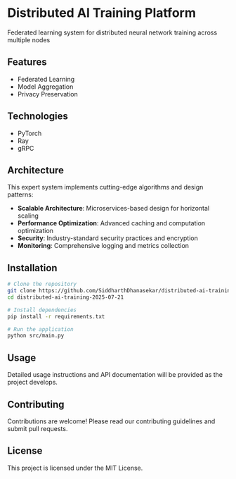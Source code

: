 # Distributed AI Training Platform

Federated learning system for distributed neural network training across multiple nodes

## Features

- Federated Learning
- Model Aggregation
- Privacy Preservation

## Technologies

- PyTorch
- Ray
- gRPC

## Architecture

This expert system implements cutting-edge algorithms and design patterns:

- **Scalable Architecture**: Microservices-based design for horizontal scaling
- **Performance Optimization**: Advanced caching and computation optimization
- **Security**: Industry-standard security practices and encryption
- **Monitoring**: Comprehensive logging and metrics collection

## Installation

```bash
# Clone the repository
git clone https://github.com/SiddharthDhanasekar/distributed-ai-training-2025-07-21.git
cd distributed-ai-training-2025-07-21

# Install dependencies
pip install -r requirements.txt

# Run the application
python src/main.py
```

## Usage

Detailed usage instructions and API documentation will be provided as the project develops.

## Contributing

Contributions are welcome! Please read our contributing guidelines and submit pull requests.

## License

This project is licensed under the MIT License.
